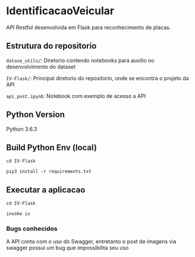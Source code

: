 # IdentificacaoVeicular

API Restful desenvolvida em Flask para reconhecimento de placas.

## Estrutura do repositorio

`datase_utils/`: Diretorio contendo notebooks para auxilio no desenvolvimento do dataset

`IV-Flask/`: Principal diretorio do repositorio, onde se encontra o projeto da API

`api_post.ipynb`: Notebook com exemplo de acesso a API

## Python Version

Python 3.6.3

## Build Python Env (local)

```
cd IV-Flask

pip3 install -r requirements.txt
```
## Executar a aplicacao

```
cd IV-Flask

invoke iv
```

### Bugs conhecidos

A API conta com o uso do Swagger, entretanto o post de imagens via swagger possui um bug que impossibilita seu uso 
